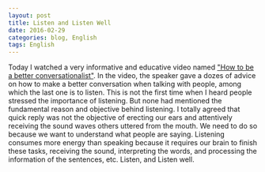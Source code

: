 ```yaml
---
layout: post
title: Listen and Listen Well
date: 2016-02-29
categories: blog, English
tags: English
---
```

Today I watched a very informative and educative video named ["How to be a better conversationalist"](https://youtu.be/H6n3iNh4XLI). In the video, the speaker gave a dozes of advice on how to make a better conversation when talking with people, among which the last one is to listen. This is not the first time when I heard people stressed the importance of listening. But none had mentioned the fundamental reason and objective behind listening. I totally agreed that quick reply was not the objective of erecting our ears and attentively receiving the sound waves others uttered from the mouth. We need to do so because we want to understand what people are saying. Listening consumes more energy than speaking because it requires our brain to finish these tasks, receiving the sound, interpreting the words, and processing the information of the sentences, etc. Listen, and Listen well. 

